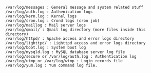     /var/log/messages : General message and system related stuff
    /var/log/auth.log : Authenication logs
    /var/log/kern.log : Kernel logs
    /var/log/cron.log : Crond logs (cron job)
    /var/log/maillog : Mail server logs
    /var/log/qmail/ : Qmail log directory (more files inside this directory)
    /var/log/httpd/ : Apache access and error logs directory
    /var/log/lighttpd/ : Lighttpd access and error logs directory
    /var/log/boot.log : System boot log
    /var/log/mysqld.log : MySQL database server log file
    /var/log/secure or /var/log/auth.log : Authentication log
    /var/log/utmp or /var/log/wtmp : Login records file
    /var/log/yum.log : Yum command log file.

